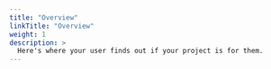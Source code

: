```yaml
---
title: "Overview"
linkTitle: "Overview"
weight: 1
description: >
  Here's where your user finds out if your project is for them.
---
```


<!-- 
{{% pageinfo %}}
This is a placeholder page that shows you how to use this template site.
{{% /pageinfo %}}
-->
